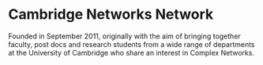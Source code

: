 # Cambridge Networks Network

Founded in September 2011, originally with the aim of bringing together faculty, post docs and research students from a wide range of departments at the University of Cambridge who share an interest in Complex Networks.
